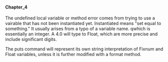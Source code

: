 #### Chapter_4

The undefined local variable or method error comes from trying to
use a vairable that has not been instantiated yet. Instantiated means
"set equal to something." It usually arises from a typo of a variable
name.
qwhich is essentially an integer. A 4.0 will type to Float, which
are more precise and include significant digits.

The puts command will represent its own string interpretation of
Fixnum and Float variables, unless it is further modified with
a format method.

